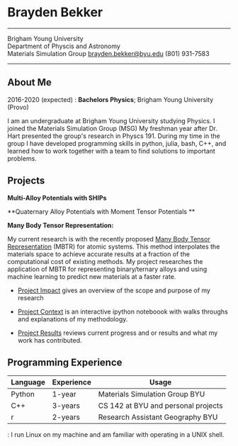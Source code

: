 Brayden Bekker
============

-----------------------------------                ----------------------------
Brigham Young University                                 
Department of Physcis and Astronomy                        
Materials Simulation Group
brayden.bekker@byu.edu
(801) 931-7583
-----------------------------------                ----------------------------

About Me
---------

2016-2020 (expected)
:   **Bachelors Physics**; Brigham Young University (Provo)

I am an undergraduate at Brigham Young University studying Physics. I joined the Materials Simulation Group (MSG) My freshman year after Dr. Hart presented the group's research in Physcs 191. During my time in the group I have developed programming skills in python, julia, bash, C++, and learned how to work together with a team to find solutions to important problems. 

Projects
----------

**Multi-Alloy Potentials with SHIPs**

**Quaternary Alloy Potentials with Moment Tensor Potentials **

**Many Body Tensor Representation:**

My current research is with the recently proposed [Many Body Tensor Representation](https://arxiv.org/abs/1704.06439) (MBTR) for atomic systems. This method interpolates the materials space to achieve accurate results at a fraction of the computational cost of existing methods. My project researches the application of MBTR for representing binary/ternary alloys and using machine learning to predict new materials at a faster rate.

* [Project Impact](https://github.com/braydenbekker/EAM-MBTR/blob/master/README.md) gives an overview of the scope and purpose of my research 

* [Project Context](https://github.com/braydenbekker/EAM-MBTR/blob/master/Context.ipynb) is an interactive ipython noteboook with walks throughs and explanations of my methodology.

* [Project Results](https://github.com/braydenbekker/EAM-MBTR/blob/master/RESULTS.ipynb) reviews current progress and or results and what my work has contributed.

Programming Experience
--------------------

|Language|Experience|Usage                                  |
|--------|----------|---------------------------------------|
|Python  |1-year    |Materials Simulation Group BYU         |
|C++     |3-years   |CS 142 at BYU and personal projects    |
|r       |2-years   |Research Assistant Geography BYU       |

: I run Linux on my machine and am familiar with operating in a UNIX shell.
